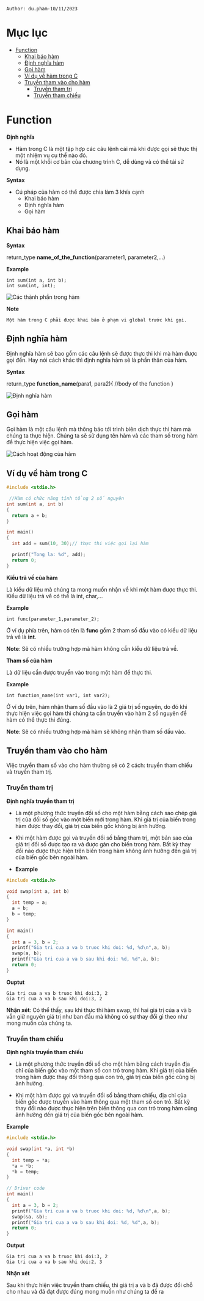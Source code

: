 ```
Author: du.pham-10/11/2023
```

# Mục lục

- [Function](#function-in-c)
  - [Khai báo hàm](#khai-báo-hàm)
  - [Định nghĩa hàm](#định-nghĩa-hàm)
  - [Gọi hàm](#gọi-hàm)
  - [Ví dụ về hàm trong C](#ví-dụ-về-hàm-trong-c)
  - [Truyền tham vào cho hàm](#truyền-tham-vào-cho-hàm)
    - [Truyền tham trị](#truyền-tham-trị)
    - [Truyền tham chiếu](#truyền-tham-chiếu)

# Function

**Định nghĩa**

- Hàm trong C là một tập hợp các câu lệnh cái mà khi được gọi sẽ thực thị một nhiệm vụ cụ thể nào đó.
- Nó là một khối cơ bản của chương trình C, dễ dùng và có thể tái sử dụng.

**Syntax**

- Cú pháp của hàm có thể được chia làm 3 khía cạnh
  - Khai báo hàm
  - Định nghĩa hàm
  - Gọi hàm

## Khai báo hàm

**Syntax**

return_type **name_of_the_function**(parameter1, parameter2,...)

**Example**

```
int sum(int a, int b);
int sum(int, int);
```

![Các thành phần trong hàm](../Pictures/ImageFunction/function.png)

**Note**

```
Một hàm trong C phải được khai báo ở phạm vi global trước khi gọi.
```

## Định nghĩa hàm

Định nghĩa hàm sẽ bao gồm các câu lệnh sẽ được thực thi khi mà hàm được gọi đến. Hay nói cách khác thì định nghĩa hàm sẽ là phần thân của hàm.

**Syntax**

return_type **function_name**(para1, para2){
//body of the function
}

![Định nghĩa hàm](../Pictures/ImageFunction/definitionFunction.png)

## Gọi hàm

Gọi hàm là một câu lệnh mà thông báo tới trình biên dịch thực thi hàm mà chúng ta thực hiện. Chúng ta sẽ sử dụng tên hàm và các tham số trong hàm để thực hiện việc gọi hàm.

![Cách hoạt động của hàm](../Pictures/ImageFunction/funcCall.png)

## Ví dụ về hàm trong C

```c
#include <stdio.h>

 //Hàm có chức năng tính tổng 2 số nguyên
int sum(int a, int b)
{
  return a + b;
}

int main()
{
  int add = sum(10, 30);// thực thi việc gọi lại hàm

  printf("Tong la: %d", add);
  return 0;
}
```

**Kiểu trả về của hàm**

Là kiểu dữ liệu mà chúng ta mong muốn nhận về khi một hàm được thực thi. Kiểu dữ liệu trả về có thể là int, char,...

**Example**

```
int func(parameter_1,parameter_2);
```

Ở ví dụ phía trên, hàm có tên là **func** gồm 2 tham số đầu vào có kiểu dữ liệu trả về là **int**.

**Note**: Sẽ có nhiều trường hợp mà hàm không cần kiểu dữ liệu trả về.

**Tham số của hàm**

Là dữ liệu cần được truyền vào trong một hàm để thực thi.

**Example**

```
int function_name(int var1, int var2);
```

Ở ví dụ trên, hàm nhận tham số đầu vào là 2 giá trị số nguyên, do đó khi thực hiện việc gọi hàm thì chúng ta cần truyền vào hàm 2 số nguyên để hàm có thể thực thi đúng.

**Note**: Sẽ có nhiều trường hợp mà hàm sẽ không nhận tham số đầu vào.

## Truyền tham vào cho hàm

Việc truyền tham số vào cho hàm thường sẽ có 2 cách: truyền tham chiếu và truyền tham trị.

### Truyền tham trị

**Định nghĩa truyền tham trị**

- Là một phương thức truyền đối số cho một hàm bằng cách sao chép giá trị của đối số gốc vào một biến mới trong hàm. Khi giá trị của biến trong hàm được thay đổi, giá trị của biến gốc không bị ảnh hưởng.

- Khi một hàm được gọi và truyền đối số bằng tham trị, một bản sao của giá trị đối số được tạo ra và được gán cho biến trong hàm. Bất kỳ thay đổi nào được thực hiện trên biến trong hàm không ảnh hưởng đến giá trị của biến gốc bên ngoài hàm.
- **Example**

```c
#include <stdio.h>

void swap(int a, int b)
{
  int temp = a;
  a = b;
  b = temp;
}

int main()
{
  int a = 3, b = 2;
  printf("Gia tri cua a va b truoc khi doi: %d, %d\n",a, b);
  swap(a, b);
  printf("Gia tri cua a va b sau khi doi: %d, %d",a, b);
  return 0;
}
```

**Ouptut**

```
Gia tri cua a va b truoc khi doi:3, 2
Gia tri cua a va b sau khi doi:3, 2
```

**Nhận xét**: Có thể thấy, sau khi thực thi hàm swap, thì hai giá trị của a và b vẫn giữ nguyên giá trị như ban đầu mà không có sự thay đổi gì theo như mong muốn của chúng ta.

### Truyền tham chiếu

**Định nghĩa truyền tham chiếu**

- Là một phương thức truyền đối số cho một hàm bằng cách truyền địa chỉ của biến gốc vào một tham số con trỏ trong hàm. Khi giá trị của biến trong hàm được thay đổi thông qua con trỏ, giá trị của biến gốc cũng bị ảnh hưởng.

- Khi một hàm được gọi và truyền đối số bằng tham chiếu, địa chỉ của biến gốc được truyền vào hàm thông qua một tham số con trỏ. Bất kỳ thay đổi nào được thực hiện trên biến thông qua con trỏ trong hàm cũng ảnh hưởng đến giá trị của biến gốc bên ngoài hàm.

**Example**

```c
#include <stdio.h>

void swap(int *a, int *b)
{
  int temp = *a;
  *a = *b;
  *b = temp;
}

// Driver code
int main()
{
  int a = 3, b = 2;
  printf("Gia tri cua a va b truoc khi doi: %d, %d\n",a, b);
  swap(&a, &b);
  printf("Gia tri cua a va b sau khi doi: %d, %d",a, b);
  return 0;
}
```

**Output**

```
Gia tri cua a va b truoc khi doi:3, 2
Gia tri cua a va b sau khi doi:2, 3
```

**Nhận xét**

Sau khi thực hiện việc truyền tham chiếu, thì giá trị a và b đã được đổi chỗ cho nhau và đã đạt được đúng mong muốn như chúng ta đề ra
